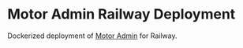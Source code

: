 # Motor Admin Railway Deployment

Dockerized deployment of [Motor Admin](https://motoradmin.io) for Railway.
